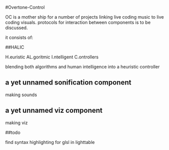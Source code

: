 #Overtone-Control

OC is a mother ship for a number of projects linking live coding music to live coding visuals.
protocols for interaction between components is to be discussed.

it consists of:

##HALIC

H.euristic AL.goritmic I.ntelligent C.ontrollers

blending both algorithms and human intelligence into a heuristic controller


## a yet unnamed sonification component

making sounds

## a yet unnamed viz component

making viz



##todo

find syntax highlighting for glsl in lighttable
